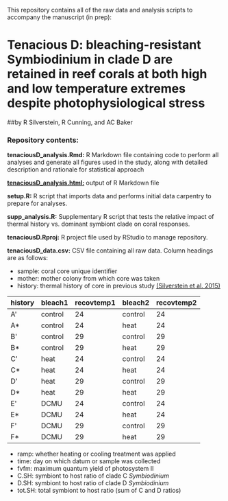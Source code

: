 This repository contains all of the raw data and analysis scripts to accompany the manuscript (in prep):

# Tenacious D: bleaching-resistant Symbiodinium in clade D are retained in reef corals at both high and low temperature extremes despite photophysiological stress

##by R Silverstein, R Cunning, and AC Baker

### Repository contents:

**tenaciousD_analysis.Rmd:** R Markdown file containing code to perform all analyses and generate all figures used in the study, along with detailed description and rationale for statistical approach

[**tenaciousD_analysis.html:**](tenaciousD_analysis.html) output of R Markdown file

**setup.R:** R script that imports data and performs initial data carpentry to prepare for analyses.

**supp_analysis.R:** Supplementary R script that tests the relative impact of thermal history vs. dominant symbiont clade on coral responses.

**tenaciousD.Rproj:** R project file used by RStudio to manage repository.

**tenaciousD_data.csv:** CSV file containing all raw data. Column headings are as follows:

- sample: coral core unique identifier
- mother: mother colony from which core was taken
- history: thermal history of core in previous study [(Silverstein et al. 2015)](http://dx.doi.org/10.1111/gcb.12706)

| history | bleach1 | recovtemp1 | bleach2 | recovtemp2 |
|---------|---------|------------|---------|------------|
| A'      | control | 24         | control | 24         |
| A*      | control | 24         | heat    | 24         |
| B'      | control | 29         | control | 29         |
| B*      | control | 29         | heat    | 29         |
| C'      | heat    | 24         | control | 24         |
| C*      | heat    | 24         | heat    | 24         |
| D'      | heat    | 29         | control | 29         |
| D*      | heat    | 29         | heat    | 29         |
| E'      | DCMU    | 24         | control | 24         |
| E*      | DCMU    | 24         | heat    | 24         |
| F'      | DCMU    | 29         | control | 29         |
| F*      | DCMU    | 29         | heat    | 29         |

- ramp: whether heating or cooling treatment was applied
- time: day on which datum or sample was collected
- fvfm: maximum quantum yield of photosystem II
- C.SH: symbiont to host ratio of clade C *Symbiodinium*
- D.SH: symbiont to host ratio of clade D *Symbiodinium*
- tot.SH: total symbiont to host ratio (sum of C and D ratios)



